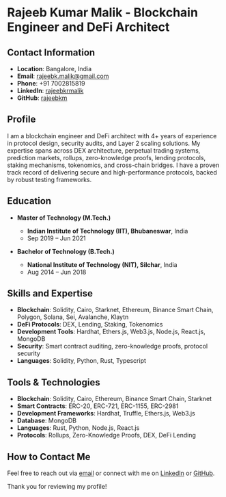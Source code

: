 # Rajeeb Kumar Malik - Blockchain Engineer and DeFi Architect

## Contact Information

- **Location**: Bangalore, India
- **Email**: [rajeebk.malik@gmail.com](mailto:rajeebk.malik@gmail.com)
- **Phone**: +91 7002815819
- **LinkedIn**: [rajeebkrmalik](https://linkedin.com/in/rajeebkrmalik)
- **GitHub**: [rajeebkm](https://github.com/rajeebkm)

## Profile

I am a blockchain engineer and DeFi architect with 4+ years of experience in protocol design, security audits, and Layer 2 scaling solutions. My expertise spans across DEX architecture, perpetual trading systems, prediction markets, rollups, zero-knowledge proofs, lending protocols, staking mechanisms, tokenomics, and cross-chain bridges. I have a proven track record of delivering secure and high-performance protocols, backed by robust testing frameworks.

## Education

- **Master of Technology (M.Tech.)**
  - **Indian Institute of Technology (IIT), Bhubaneswar**, India
  - Sep 2019 – Jun 2021

- **Bachelor of Technology (B.Tech.)**
  - **National Institute of Technology (NIT), Silchar**, India
  - Aug 2014 – Jun 2018

## Skills and Expertise

- **Blockchain**: Solidity, Cairo, Starknet, Ethereum, Binance Smart Chain, Polygon, Solana, Sei, Avalanche, Klaytn
- **DeFi Protocols**: DEX, Lending, Staking, Tokenomics
- **Development Tools**: Hardhat, Ethers.js, Web3.js, Node.js, React.js, MongoDB
- **Security**: Smart contract auditing, zero-knowledge proofs, protocol security
- **Languages**: Solidity, Python, Rust, Typescript

## Tools & Technologies

- **Blockchain**: Solidity, Cairo, Ethereum, Binance Smart Chain, Starknet
- **Smart Contracts**: ERC-20, ERC-721, ERC-1155, ERC-2981
- **Development Frameworks**: Hardhat, Truffle, Ethers.js, Web3.js
- **Database**: MongoDB
- **Languages**: Rust, Python, Node.js, React.js
- **Protocols**: Rollups, Zero-Knowledge Proofs, DEX, DeFi Lending

## How to Contact Me

Feel free to reach out via [email](mailto:rajeebk.malik@gmail.com) or connect with me on [LinkedIn](https://linkedin.com/in/rajeebkrmalik) or [GitHub](https://github.com/rajeebkm).

Thank you for reviewing my profile!
